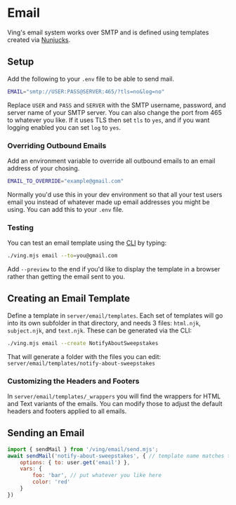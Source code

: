 # Email
Ving's email system works over SMTP and is defined using templates created via [Nunjucks](https://mozilla.github.io/nunjucks/).

## Setup

Add the following to your `.env` file to be able to send mail. 

```bash
EMAIL="smtp://USER:PASS@SERVER:465/?tls=no&log=no"
```

Replace `USER` and `PASS` and `SERVER` with the SMTP username, password, and server name of your SMTP server. You can also change the port from 465 to whatever you like. If it uses TLS then set `tls` to `yes`, and if you want logging enabled you can set `log` to `yes`.

### Overriding Outbound Emails

Add an environment variable to override all outbound emails to an email address of your chosing. 

```bash
EMAIL_TO_OVERRIDE="example@gmail.com"
```

Normally you'd use this in your dev environment so that all your test users email you instead of whatever made up email addresses you might be using. You can add this to your `.env` file.

### Testing
You can test an email template using the [CLI](cli.html) by typing:

```bash
./ving.mjs email --to=you@gmail.com
```

Add `--preview` to the end if you'd like to display the template in a browser rather than getting the email sent to you.

## Creating an Email Template

Define a template in `server/email/templates`. Each set of templates will go into its own subfolder in that directory, and needs 3 files: `html.njk`, `subject.njk`, and `text.njk`. These can be generated via the CLI:

```bash
./ving.mjs email --create NotifyAboutSweepstakes
```

That will generate a folder with the files you can edit: `server/email/templates/notify-about-sweepstakes`


### Customizing the Headers and Footers

In `server/email/templates/_wrappers` you will find the wrappers for HTML and Text variants of the emails. You can modify those to adjust the default headers and footers applied to all emails.


## Sending an Email

```js
import { sendMail } from '/ving/email/send.mjs';
await sendMail('notify-about-sweepstakes', { // template name matches the folder name
    options: { to: user.get('email') }, 
    vars: {
        foo: 'bar', // put whatever you like here
        color: 'red'
    }
})
```